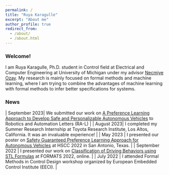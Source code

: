 ```yaml
---
permalink: /
title: "Ruya Karagulle"
excerpt: "About me"
author_profile: true
redirect_from: 
  - /about/
  - /about.html
---
```


### Welcome! 

I am Ruya Karagulle, Ph.D. student in Control field at Electrical and Computer Engineering at University of Michigan under my advisor [Necmiye Ozay](https://web.eecs.umich.edu/~necmiye/). My research is mainly focused on formal methods and machine learning, where I am trying to combine the advantages of machine learning with formal methods to infer better specifications for systems. 

### News
| September 2023| We submitted our work on [A Preference Learning Approach to Develop Safe and Personalizable Autonomous Vehicles](https://doi.org/10.48550/arXiv.2311.02099) to Robotics and Automation Letters (RA-L) |
| August 2023| I completed my Summer Research Internship at Toyota Research Institute, Los Altos, California. It was an invaluable experience! |
| May 2023 | I presented our poster on [Safety Guaranteed Preference Learning Approach for Autonomous Vehicles](https://doi.org/10.1145/3575870.3589549) at HSCC 2022 in San Antonio, Texas. |
| September 2022 | I presented our work on [Classification of Driving Behaviors using STL Formulas](https://doi.org/10.1007/978-3-031-15839-1_9) at FORMATS 2022, online. |
| July 2022 | I attended Formal Methods in Control Design workshop organized by European Embedded Control Institute (EECI). |